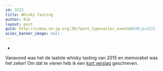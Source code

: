```yaml
---
id: 3222
title: Whisky Tasting
author: Rik
layout: post
guid: http://csbnw.no-ip.org:38/?post_type=ai1ec_event&#038;p=3222
ai1ec_banner_image: null
---
```

-
Vanavond was het de laatste whisky tasting van 2015 en memorabel was het zeker! Om dat te vieren heb ik een [kort verslag][1] geschreven.

 [1]: /?p=3221 "Whisky Tasting"